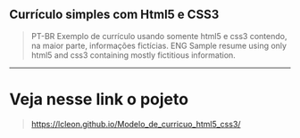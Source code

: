 ## Currículo simples com Html5 e CSS3
>PT-BR
 Exemplo de currículo usando somente html5 e css3 contendo, na maior parte, informações fictícias. 
 ENG
Sample resume using only html5 and css3 containing mostly fictitious information.
---


# Veja nesse link o pojeto
>https://lcleon.github.io/Modelo_de_curricuo_html5_css3/
